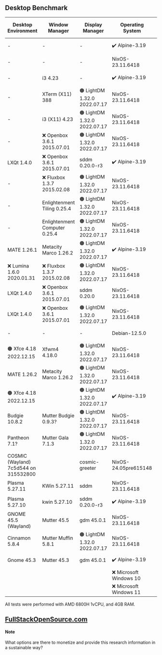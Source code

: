 ## Desktop Benchmark

|Desktop Environment                  |Window Manager               |Display Manager             |Operating System       |Memory Usage|Processor Usage    |Size on Disk|Reboot Time  |
|-------------------------------------|-----------------------------|----------------------------|-----------------------|------------|-------------------|------------|-------------|
|-                                    |-                            |-                           |✔️ Alpine-3.19         |✔️ 89MB     |✔️ 0.00, 0.00, 0.00|✔️ 342M     |11 Seconds   |
|-                                    |-                            |-                           |NixOS-23.11.6418       |✔️ 116MB    |✔️ 0.00, 0.00, 0.00|🔵 2.3G     |✔️ 6 Seconds |
|-                                    |i3 4.23                      |-                           |✔️ Alpine-3.19         |✔️ 117MB    |✔️ 0.00, 0.00, 0.00|✔️ 569M     |🟠 14 Seconds|
|-                                    |XTerm (X11) 388              |🟠 LightDM 1.32.0 2022.07.17|NixOS-23.11.6418       |✔️ 150MB    |✔️ 0.00, 0.00, 0.00|4.2G        |✔️ 6 Seconds |
|-                                    |i3 (X11) 4.23                |🟠 LightDM 1.32.0 2022.07.17|NixOS-23.11.6418       |✔️ 154MB    |✔️ 0.00, 0.00, 0.00|4.2G        |✔️ 6 Seconds |
|-                                    |❌ Openbox 3.6.1 2015.07.01   |🟠 LightDM 1.32.0 2022.07.17|NixOS-23.11.6418       |✔️ 155MB    |🔵 0.07, 0.02, 0.00|🔵 3.2G     |🔵 8 Seconds |
|LXQt 1.4.0                           |❌ Openbox 3.6.1 2015.07.01   |sddm 0.20.0-r3              |✔️ Alpine-3.19         |✔️ 158MB    |✔️ 0.00, 0.00, 0.00|✔️ 801M     |10 Seconds   |
|-                                    |❌ Fluxbox 1.3.7 2015.02.08   |🟠 LightDM 1.32.0 2022.07.17|NixOS-23.11.6418       |✔️ 161MB    |0.27, 0.06, 0.02   |🔵 3.2G     |✔️ 7 Seconds |
|-                                    |Enlightenment Tiling 0.25.4  |🟠 LightDM 1.32.0 2022.07.17|NixOS-23.11.6418       |🔵 205MB    |🔵 0.07, 0.02, 0.00|5.4G        |🔵 8 Seconds |
|-                                    |Enlightenment Computer 0.25.4|🟠 LightDM 1.32.0 2022.07.17|NixOS-23.11.6418       |🔵 211MB    |0.13, 0.03, 0.01   |5.4G        |🔵 9 Seconds |
|MATE 1.26.1                          |Metacity Marco 1.26.2        |🟠 LightDM 1.32.0 2022.07.17|✔️ Alpine-3.19         |🔵 218MB    |✔️ 0.00, 0.00, 0.00|✔️ 1.3G     |🟠 14 Seconds|
|❌ Lumina 1.6.0 2020.01.31            |❌ Fluxbox 1.3.7 2015.02.08   |🟠 LightDM 1.32.0 2022.07.17|NixOS-23.11.6418       |🔵 232MB    |🔵 0.07, 0.02, 0.00|🔵 3.3G     |🔵 9 Seconds |
|LXQt 1.4.0                           |❌ Openbox 3.6.1 2015.07.01   |sddm 0.20.0                 |NixOS-23.11.6418       |🔵 270MB    |🔵 0.07, 0.02, 0.00|5.2G        |11 Seconds   |
|LXQt 1.4.0                           |❌ Openbox 3.6.1 2015.07.01   |🟠 LightDM 1.32.0 2022.07.17|NixOS-23.11.6418       |🔵 276MB    |🔵 0.07, 0.02, 0.00|5.2G        |10 Seconds   |
|-                                    |-                            |-                           |Debian-12.5.0          |🔵 276MB    |✔️ 0.00, 0.00, 0.00|✔️ 1.7G     |✔️ 5 Seconds |
|🟠 Xfce 4.18 2022.12.15              |Xfwm4 4.18.0                 |🟠 LightDM 1.32.0 2022.07.17|NixOS-23.11.6418       |318MB       |🔵 0.07, 0.02, 0.00|5.0G        |10 Seconds   |
|MATE 1.26.2                          |Metacity Marco 1.26.2        |🟠 LightDM 1.32.0 2022.07.17|NixOS-23.11.6418       |351MB       |0.13, 0.03, 0.01   |5.7G        |10 Seconds   |
|🟠 Xfce 4.18 2022.12.15              |                             |🟠 LightDM 1.32.0 2022.07.17|✔️ Alpine-3.19         |402MB       |✔️ 0.00, 0.00, 0.00|✔️ 1.2G     |11 Seconds   |
|Budgie 10.8.2                        |Mutter Budgie 0.9.3?         |🟠 LightDM 1.32.0 2022.07.17|NixOS-23.11.6418       |🟠 500MB    |🟠 0.34, 0.08, 0.03|🟠 6.3G     |11 Seconds   |
|Pantheon 7.1?                        |Mutter Gala 7.1.3            |🟠 LightDM 1.32.0 2022.07.17|NixOS-23.11.6418       |🟠 502MB    |🟠 0.36, 0.08, 0.03|6.0G        |🟠 14 Seconds|
|COSMIC (Wayland) 7c5d544 on 315532800|                             |cosmic-greeter              |NixOS-24.05pre615148   |🟠 505MB    |🟠 0.39, 0.10, 0.03|🔵 3.9G     |11 Seconds   |
|Plasma 5.27.11                       |KWin 5.27.11                 |sddm                        |NixOS-23.11.6418       |🟠 506MB    |🔴 2.02, 0.51, 0.17|🟠 6.8G     |🔴 24 Seconds|
|Plasma 5.27.10                       |kwin 5.27.10                 |sddm 0.20.0-r3	             |✔️ Alpine-3.19         |🟠 533MB    |🔴 1.28, 0.30, 0.10|🔵 2.2GB    |🟠 17 Seconds|
|GNOME 45.5 (Wayland)                 |Mutter 45.5                  |gdm 45.0.1                  |NixOS-23.11.6418       |🟠 567MB    |0.21, 0.05, 0.02   |6.0G        |11 Seconds   |
|Cinnamon 5.8.4                       |Mutter Muffin 5.8.1          |🟠 LightDM 1.32.0 2022.07.17|NixOS-23.11.6418       |🔴 574MB    |🔴 1.20, 0.29, 0.10|🔴 7.0G     |🟠 17 Seconds|
|Gnome 45.3                           |Mutter 45.3                  |gdm 45.0.1                  |✔️ Alpine-3.19         |🔴 684MB    |0.27, 0.06, 0.02   |✔️ 1.8G     |🔴 21 Seconds|
|                                     |                             |                            |❌ Microsoft Windows 10 |🔴 2.3GB    |0.04               |🔴 32.7G    |🔴 53 Seconds|
|                                     |                             |                            |❌ Microsoft Windows 11|❌ 2.7GB    |0.04               |❌ 40.0G    |❌ 57 Seconds|

All tests were performed with AMD 6800H 1vCPU, and 4GB RAM.

## [FullStackOpenSource.com](https://fullstackopensource.com/)

#### Note
What options are there to monetize and provide this research information in a sustainable way?
